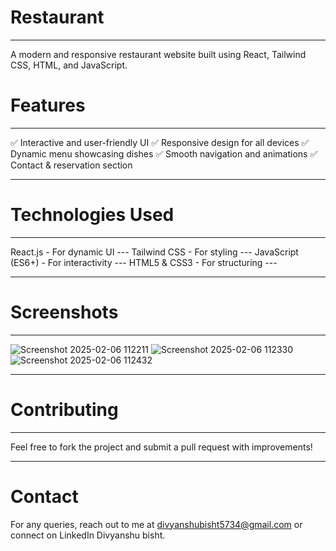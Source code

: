 # Restaurant 

---
A modern and responsive restaurant website built using React, Tailwind CSS, HTML, and JavaScript.


#  Features

---
✅ Interactive and user-friendly UI 
✅ Responsive design for all devices 
✅ Dynamic menu showcasing dishes 
✅ Smooth navigation and animations 
✅ Contact & reservation section 

---
# Technologies Used

---
React.js - For dynamic UI ---
Tailwind CSS - For styling ---
JavaScript (ES6+) - For interactivity ---
HTML5 & CSS3 - For structuring ---

---
# Screenshots

---
![Screenshot 2025-02-06 112211](https://github.com/user-attachments/assets/7ddcd200-43e7-4e36-9aa4-efd8c91eb523)
![Screenshot 2025-02-06 112330](https://github.com/user-attachments/assets/2e70a9eb-5733-4ed2-bc94-33eb7c2a5dc6)
![Screenshot 2025-02-06 112432](https://github.com/user-attachments/assets/6fe2238e-5349-4667-b2e2-4af3e536f6b0)

---
#  Contributing

---
Feel free to fork the project and submit a pull request with improvements!

---
# Contact
For any queries, reach out to me at divyanshubisht5734@gmail.com or connect on LinkedIn Divyanshu bisht.
 
 
